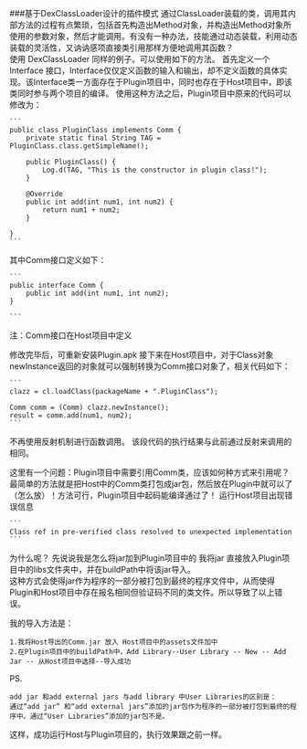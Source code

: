 ###基于DexClassLoader设计的插件模式
通过ClassLoader装载的类，调用其内部方法的过程有点繁琐，包括首先构造出Method对象，并构造出Method对象所使用的参数对象，然后才能调用。有没有一种办法，技能通过动态装载，利用动态装载的灵活性，又讷讷感项直接类引用那样方便地调用其函数？  
使用 DexClassLoader 同样的例子。可以使用如下的方法。
首先定义一个Interface 接口，Interface仅仅定义函数的输入和输出，却不定义函数的具体实现。该Interface类一方面存在于Plugin项目中，同时也存在于Host项目中，即该类同时参与两个项目的编译。
使用这种方法之后，Plugin项目中原来的代码可以修改为：

	```
	public class PluginClass implements Comm {
		private static final String TAG = PluginClass.class.getSimpleName();
		
		public PluginClass() {
			Log.d(TAG, "This is the constructor in plugin class!");
		}

		@Override
		public int add(int num1, int num2) {
			return num1 + num2;
		}

	}
	```

其中Comm接口定义如下：

	```
	public interface Comm {
		public int add(int num1, int num2);
	}

	```
注：Comm接口在Host项目中定义

修改完毕后，可重新安装Plugin.apk
接下来在Host项目中，对于Class对象newInstance返回的对象就可以强制转换为Comm接口对象了，相关代码如下：

	```
	clazz = cl.loadClass(packageName + ".PluginClass");
			
	Comm comm = (Comm) clazz.newInstance();
	result = comm.add(num1, num2);
	```
不再使用反射机制进行函数调用。
该段代码的执行结果与此前通过反射来调用的相同。

这里有一个问题：Plugin项目中需要引用Comm类，应该如何种方式来引用呢？
最简单的方法就是把Host中的Comm类打包成jar包，然后放在Plugin中就可以了（怎么放）！方法可行，Plugin项目中起码能编译通过了！
运行Host项目出现错误信息 

	```
	Class ref in pre-verified class resolved to unexpected implementation
	```
为什么呢？
先说说我是怎么将jar加到Plugin项目中的
我将jar 直接放入Plugin项目中的libs文件夹中，并在buildPath中将该jar导入。  
这种方式会使得jar作为程序的一部分被打包到最终的程序文件中，从而使得Plugin和Host项目中存在报名相同但验证码不同的类文件。所以导致了以上错误。

我的导入方法是：

	1.我将Host导出的Comm.jar 放入 Host项目中的assets文件加中
	2.在Plugin项目中的buildPath中，Add Library--User Library -- New -- Add Jar -- 从Host项目中选择--导入成功

PS.

	add jar 和add external jars 与add library 中User Libraries的区别是：
	通过“add jar” 和“add external jars”添加的jar包作为程序的一部分被打包到最终的程序中。通过“User Libraries”添加的jar包不是。
	
这样，成功运行Host与Plugin项目的，执行效果跟之前一样。

